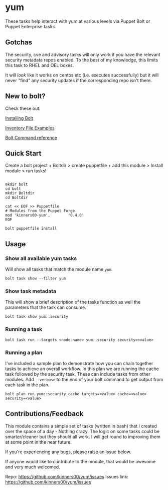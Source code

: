 # yum

These tasks help interact with yum at various levels via Puppet Bolt or Puppet Enterprise tasks.

## Gotchas

The security, cve and advisory tasks will only work if you have the relevant security metadata repos enabled. To the best of my knowledge, this limits this task to RHEL and OEL boxes.

It will *look* like it works on centos etc (i.e. executes successfully) but it will never "find" any security updates if the corresponding repo isn't there.


## New to bolt?

Check these out:

[Installing Bolt](https://puppet.com/docs/bolt/latest/bolt_installing.html)

[Inventory File Examples](https://puppet.com/docs/bolt/latest/inventory_file_v2.html#inventory-file-examples)

[Bolt Command reference](https://puppet.com/docs/bolt/latest/bolt_command_reference.html)


## Quick Start

Create a bolt project + Boltdir > create puppetfile + add this module > Install module > run tasks!

``` shell

mkdir bolt
cd bolt
mkdir Boltdir
cd Boltdir

cat << EOF >> Puppetfile
# Modules from the Puppet Forge.
mod 'kinners00-yum', 	    '0.4.0'
EOF

bolt puppetfile install

```

## Usage

### Show all available yum tasks

Will show all tasks that match the module name `yum`.  

``` shell
bolt task show --filter yum
```

### Show task metadata

This will show a brief description of the tasks function as well the parameters that the task can consume.

``` shell
bolt task show yum::security
```
### Running a task

``` shell
bolt task run --targets <node-name> yum::security security=<value>
```
### Running a plan

I've included a sample plan to demonstrate how you can chain together tasks to achieve an overall workflow. In this plan we are running the cache task followed by the security task. These can include tasks from other modules. Add `--verbose` to the end of your bolt command to get output from each task in the plan.

``` shell
bolt plan run yum::security_cache targets=<value> cache=<value> security=<value>
```

## Contributions/Feedback

This module contains a simple set of tasks (written in bash) that I created over the space of a day - Nothing crazy. The logic on some tasks could be smarter/cleaner but they should all work. I will get round to improving them at some point in the near future. 

If you're experiencing any bugs, please raise an issue below. 

If anyone would like to contribute to the module, that would be awesome and very much welcomed.

Repo:        https://github.com/kinners00/yum/issues
Issues link: https://github.com/kinners00/yum/issues